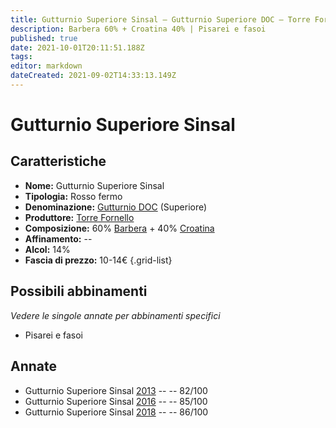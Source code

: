 ```yaml
---
title: Gutturnio Superiore Sinsal – Gutturnio Superiore DOC – Torre Fornello – Emilia (IT) – 10-14€ – 2★-3★
description: Barbera 60% + Croatina 40% | Pisarei e fasoi
published: true
date: 2021-10-01T20:11:51.188Z
tags: 
editor: markdown
dateCreated: 2021-09-02T14:33:13.149Z
---
```


# Gutturnio Superiore Sinsal 

## Caratteristiche
- **Nome:** Gutturnio Superiore Sinsal 
- **Tipologia:** Rosso fermo
- **Denominazione:** [Gutturnio DOC](/denominazioni/Italia/Emilia/DOC-Gutturnio) (Superiore)
- **Produttore:** [Torre Fornello](/produttori/Italia/Emilia/Torre-Fornello) 
- **Composizione:** 60% [Barbera](/vitigni/Italia/barbera) + 40% [Croatina](/vitigni/Italia/croatina)
- **Affinamento:** --
- **Alcol:** 14%
- **Fascia di prezzo:** 10-14€
{.grid-list}

## Possibili abbinamenti
*Vedere le singole annate per abbinamenti specifici*

- Pisarei e fasoi

## Annate
- Gutturnio Superiore Sinsal [2013](/vini/Italia/Emilia/Torre-Fornello/Gutturnio-Superiore-Sinsal/2013) -- <span class="star-2"></span> -- 82/100
- Gutturnio Superiore Sinsal [2016](/vini/Italia/Emilia/Torre-Fornello/Gutturnio-Superiore-Sinsal/2016) -- <span class="star-3"></span> -- 85/100
- Gutturnio Superiore Sinsal [2018](/vini/Italia/Emilia/Torre-Fornello/Gutturnio-Superiore-Sinsal/2018) -- <span class="star-3"></span> -- 86/100
